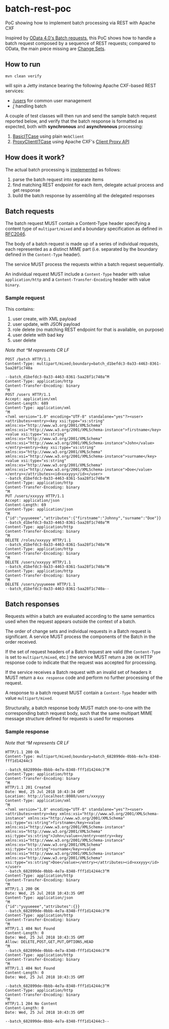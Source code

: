 # batch-rest-poc
PoC showing how to implement batch processing via REST with Apache CXF

Inspired by [OData 4.0's Batch requests](http://docs.oasis-open.org/odata/odata/v4.0/os/part1-protocol/odata-v4.0-os-part1-protocol.html#_Toc372793748), this PoC shows how to handle a batch request composed by a sequence of REST requests; compared to OData, the main piece missing are [Change Sets](http://docs.oasis-open.org/odata/odata/v4.0/os/part1-protocol/odata-v4.0-os-part1-protocol.html#_Change_Sets).

## How to run

```
mvn clean verify
```

will spin a Jetty instance bearing the following Apache CXF-based REST services:
* [/users](https://github.com/ilgrosso/batch-rest-poc/blob/master/src/main/java/net/tirasa/batch/rest/poc/api/UserService.java) for common user management
* [/](https://github.com/ilgrosso/batch-rest-poc/blob/master/src/main/java/net/tirasa/batch/rest/poc/api/RootService.java) handling batch

A couple of test classes will then run and send the sample batch request reported below, and verify that the batch response is formatted as expected, both with __synchronous__ and __asynchronous__ processing:
1. [BasicITCase](https://github.com/ilgrosso/batch-rest-poc/blob/master/src/test/java/net/tirasa/batch/rest/poc/BasicITCase.java) using plain `WebClient`
1. [ProxyClientITCase](https://github.com/ilgrosso/batch-rest-poc/blob/master/src/test/java/net/tirasa/batch/rest/poc/ProxyClientITCase.java) using Apache CXF's [Client Proxy API](https://cxf.apache.org/docs/jax-rs-client-api.html#JAX-RSClientAPI-Proxy-basedAPI)

## How does it work?

The actual batch processing is [implemented](https://github.com/ilgrosso/batch-rest-poc/blob/master/src/main/java/net/tirasa/batch/rest/poc/impl/RootServiceImpl.java#L94) as follows:

1. parse the batch request into separate items
1. find matching REST endpoint for each item, delegate actual process and get response
1. build the batch response by assembling all the delegated responses

## Batch requests

The batch request MUST contain a Content-Type header specifying a content type of `multipart/mixed` and a boundary specification as defined in [RFC2046](https://tools.ietf.org/html/rfc2046).

The body of a batch request is made up of a series of individual requests, each represented as a distinct MIME part (i.e. separated by the boundary defined in the `Content-Type` header).

The service MUST process the requests within a batch request sequentially. 

An individual request MUST include a `Content-Type` header with value `application/http` and a `Content-Transfer-Encoding` header with value `binary`.

### Sample request
This contains:
1. user create, with XML payload
1. user update, with JSON payload
1. role delete (no matching REST endpoint for that is available, on purpose)
1. user delete with bad key
1. user delete

_Note that ^M represents CR LF_

```
POST /batch HTTP/1.1
Content-Type: multipart/mixed;boundary=batch_d1befdc3-0a33-4463-8361-5aa28f1c740a

--batch_d1befdc3-0a33-4463-8361-5aa28f1c740a^M
Content-Type: application/http
Content-Transfer-Encoding: binary
^M
POST /users HTTP/1.1
Accept: application/xml
Content-Length: 689
Content-Type: application/xml
^M
<?xml version="1.0" encoding="UTF-8" standalone="yes"?><user><attributes><entry><key xsi:type="xs:string" xmlns:xs="http://www.w3.org/2001/XMLSchema" xmlns:xsi="http://www.w3.org/2001/XMLSchema-instance">firstname</key><value xsi:type="xs:string" xmlns:xs="http://www.w3.org/2001/XMLSchema" xmlns:xsi="http://www.w3.org/2001/XMLSchema-instance">John</value></entry><entry><key xsi:type="xs:string" xmlns:xs="http://www.w3.org/2001/XMLSchema" xmlns:xsi="http://www.w3.org/2001/XMLSchema-instance">surname</key><value xsi:type="xs:string" xmlns:xs="http://www.w3.org/2001/XMLSchema" xmlns:xsi="http://www.w3.org/2001/XMLSchema-instance">Doe</value></entry></attributes><id>xxxyyy</id></user>
--batch_d1befdc3-0a33-4463-8361-5aa28f1c740a^M
Content-Type: application/http
Content-Transfer-Encoding: binary
^M
PUT /users/xxxyyy HTTP/1.1
Accept: application/json
Content-Length: 69
Content-Type: application/json
^M
{"id":"yuyueeee","attributes":{"firstname":"Johnny","surname":"Doe"}}
--batch_d1befdc3-0a33-4463-8361-5aa28f1c740a^M
Content-Type: application/http
Content-Transfer-Encoding: binary
^M
DELETE /roles/xxxyyy HTTP/1.1
--batch_d1befdc3-0a33-4463-8361-5aa28f1c740a^M
Content-Type: application/http
Content-Transfer-Encoding: binary
^M
DELETE /users/xxxyyy HTTP/1.1
--batch_d1befdc3-0a33-4463-8361-5aa28f1c740a^M
Content-Type: application/http
Content-Transfer-Encoding: binary
^M
DELETE /users/yuyueeee HTTP/1.1
--batch_d1befdc3-0a33-4463-8361-5aa28f1c740a--
```

## Batch responses

Requests within a batch are evaluated according to the same semantics used when the request appears outside the context of a batch.

The order of change sets and individual requests in a Batch request is significant. A service MUST process the components of the Batch in the order received.

If the set of request headers of a Batch request are valid (the `Content-Type` is set to `multipart/mixed`, etc.) the service MUST return a `200 OK` HTTP response code to indicate that the request was accepted for processing.

If the service receives a Batch request with an invalid set of headers it MUST return a `4xx response` code and perform no further processing of the request.

A response to a batch request MUST contain a `Content-Type` header with value `multipart/mixed`.

Structurally, a batch response body MUST match one-to-one with the corresponding batch request body, such that the same multipart MIME message structure defined for requests is used for responses

### Sample response
_Note that ^M represents CR LF_

```
HTTP/1.1 200 Ok
Content-Type: multipart/mixed;boundary=batch_682899de-0bbb-4e7a-8348-fff1d14244c3

--batch_682899de-0bbb-4e7a-8348-fff1d14244c3^M
Content-Type: application/http
Content-Transfer-Encoding: binary
^M
HTTP/1.1 201 Created
Date: Wed, 25 Jul 2018 10:43:34 GMT
Location: http://localhost:8080/users/xxxyyy
Content-Type: application/xml
^M
<?xml version="1.0" encoding="UTF-8" standalone="yes"?><user><attributes><entry><key xmlns:xsi="http://www.w3.org/2001/XMLSchema-instance" xmlns:xs="http://www.w3.org/2001/XMLSchema" xsi:type="xs:string">firstname</key><value xmlns:xsi="http://www.w3.org/2001/XMLSchema-instance" xmlns:xs="http://www.w3.org/2001/XMLSchema" xsi:type="xs:string">John</value></entry><entry><key xmlns:xsi="http://www.w3.org/2001/XMLSchema-instance" xmlns:xs="http://www.w3.org/2001/XMLSchema" xsi:type="xs:string">surname</key><value xmlns:xsi="http://www.w3.org/2001/XMLSchema-instance" xmlns:xs="http://www.w3.org/2001/XMLSchema" xsi:type="xs:string">Doe</value></entry></attributes><id>xxxyyy</id></user>
--batch_682899de-0bbb-4e7a-8348-fff1d14244c3^M
Content-Type: application/http
Content-Transfer-Encoding: binary
^M
HTTP/1.1 200 OK
Date: Wed, 25 Jul 2018 10:43:35 GMT
Content-Type: application/json
^M
{"id":"yuyueeee","attributes":{}}
--batch_682899de-0bbb-4e7a-8348-fff1d14244c3^M
Content-Type: application/http
Content-Transfer-Encoding: binary
^M
HTTP/1.1 404 Not Found
Content-Length: 0
Date: Wed, 25 Jul 2018 10:43:35 GMT
Allow: DELETE,POST,GET,PUT,OPTIONS,HEAD
^M
--batch_682899de-0bbb-4e7a-8348-fff1d14244c3^M
Content-Type: application/http
Content-Transfer-Encoding: binary
^M
HTTP/1.1 404 Not Found
Content-Length: 0
Date: Wed, 25 Jul 2018 10:43:35 GMT

--batch_682899de-0bbb-4e7a-8348-fff1d14244c3^M
Content-Type: application/http
Content-Transfer-Encoding: binary
^M
HTTP/1.1 204 No Content
Content-Length: 0
Date: Wed, 25 Jul 2018 10:43:35 GMT

--batch_682899de-0bbb-4e7a-8348-fff1d14244c3--
```

